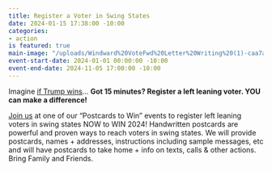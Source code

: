 ```yaml
---
title: Register a Voter in Swing States
date: 2024-01-15 17:38:00 -10:00
categories:
- action
is featured: true
main-image: "/uploads/Windward%20VoteFwd%20Letter%20Writing%20(1)-caa7ae.jpg"
event-start-date: 2024-01-01 00:00:00 -10:00
event-end-date: 2024-11-05 17:00:00 -10:00
---
```


Imagine [if Trump wins](https://www.pbs.org/video/washington-week-with-the-atlantic-full-episode-122923-jqefhy/)… **Got 15 minutes? Register a left leaning voter.  YOU can make a difference!**

[Join us](https://indivisiblehawaii.org/issue/national-voter-registration%20) at one of our “Postcards to Win” events to register left leaning voters in swing states NOW to WIN 2024! Handwritten postcards are powerful and proven ways to reach voters in swing states. We will provide postcards, names + addresses, instructions including sample messages, etc and will have postcards to take home + info on texts, calls & other actions. Bring Family and Friends.

